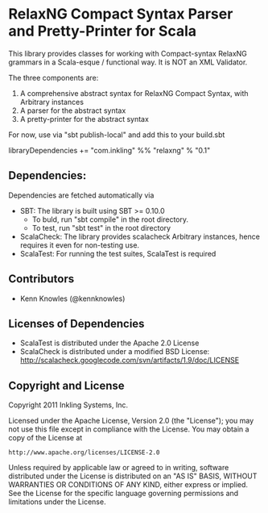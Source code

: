 RelaxNG Compact Syntax Parser and Pretty-Printer for Scala
==========================================================

This library provides classes for working with Compact-syntax RelaxNG grammars
in a Scala-esque / functional way. It is NOT an XML Validator.

The three components are:
 1. A comprehensive abstract syntax for RelaxNG Compact Syntax, with Arbitrary instances
 2. A parser for the abstract syntax
 3. A pretty-printer for the abstract syntax

For now, use via "sbt publish-local" and add this to your build.sbt 

libraryDependencies += "com.inkling" %% "relaxng" % "0.1"

Dependencies:
-------------

Dependencies are fetched automatically via

 * SBT: The library is built using SBT >= 0.10.0
   - To buld, run "sbt compile" in the root directory.
   - To test, run "sbt test" in the root directory
 * ScalaCheck: The library provides scalacheck Arbitrary instances, hence requires it even for non-testing use.
 * ScalaTest: For running the test suites, ScalaTest is required

Contributors
------------

 * Kenn Knowles (@kennknowles)

Licenses of Dependencies
------------------------   
 * ScalaTest is distributed under the Apache 2.0 License 
 * ScalaCheck is distributed under a modified BSD License: http://scalacheck.googlecode.com/svn/artifacts/1.9/doc/LICENSE

Copyright and License
---------------------

Copyright 2011 Inkling Systems, Inc.

Licensed under the Apache License, Version 2.0 (the "License");
you may not use this file except in compliance with the License.
You may obtain a copy of the License at

    http://www.apache.org/licenses/LICENSE-2.0

Unless required by applicable law or agreed to in writing, software
distributed under the License is distributed on an "AS IS" BASIS,
WITHOUT WARRANTIES OR CONDITIONS OF ANY KIND, either express or implied.
See the License for the specific language governing permissions and
limitations under the License.
